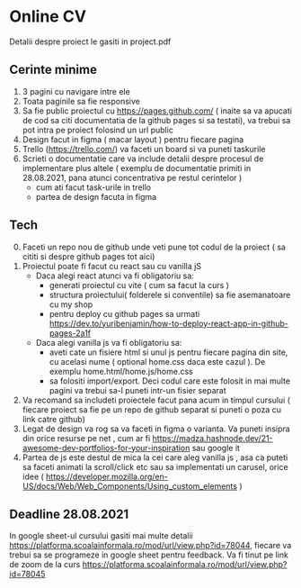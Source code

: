 # Online CV

Detalii despre proiect le gasiti in project.pdf

## Cerinte minime

1. 3 pagini cu navigare intre ele
2. Toata paginile sa fie responsive 
3. Sa fie public proiectul cu https://pages.github.com/ ( inaite sa va apucati de cod sa citi documentatia de la github pages si sa testati), va trebui sa pot intra pe proiect folosind un url public 
4. Design facut in figma ( macar layout ) pentru fiecare pagina
5. Trello (https://trello.com/) va faceti un board si va puneti taskurile
6. Scrieti o documentatie care va include detalii despre procesul de implementare plus altele ( exemplu de documentatie primiti in 28.08.2021, pana atunci concentrativa pe restul cerintelor  )
    - cum ati facut task-urile in trello
    - partea de design facuta in figma

## Tech

0. Faceti un repo nou de github unde veti pune tot codul de la proiect ( sa cititi si despre github pages tot aici)
1. Proiectul poate fi facut cu react sau cu vanilla jS
    - Daca alegi react atunci va fi obligatoriu sa:
        - generati proiectul cu vite ( cum sa facut la curs )
        - structura proiectului( folderele si conventile) sa fie asemanatoare cu my shop
        - pentru deploy cu github pages sa urmati https://dev.to/yuribenjamin/how-to-deploy-react-app-in-github-pages-2a1f
    - Daca alegi vanilla js va fi obligatoriu sa:
        - aveti cate un fisiere html si unul js pentru fiecare pagina din site, cu acelasi nume ( optional home.css daca este cazul ). De exemplu home.html/home.js/home.css
        - sa folositi import/export. Deci codul care este folosit in mai multe pagini va trebui sa-l puneti intr-un fisier separat
2. Va recomand sa includeti proiectele facut pana acum in timpul cursului ( fiecare proiect sa fie pe un repo de github separat si puneti o poza cu link catre github)
3. Legat de design va rog sa va faceti in figma o varianta. Va puneti insipra din orice resurse pe net , cum ar fi https://madza.hashnode.dev/21-awesome-dev-portfolios-for-your-inspiration sau google it
4. Partea de js este destul de mica la cei care aleg vanilla js , asa ca puteti sa faceti animati la scroll/click etc sau sa implementati un carusel, orice idee ( https://developer.mozilla.org/en-US/docs/Web/Web_Components/Using_custom_elements )

## Deadline 28.08.2021

In google sheet-ul cursului gasiti mai multe detalii https://platforma.scoalainformala.ro/mod/url/view.php?id=78044, fiecare va trebui sa se programeze in google sheet pentru feedback. Va fi tinut pe link de zoom de la curs https://platforma.scoalainformala.ro/mod/url/view.php?id=78045


